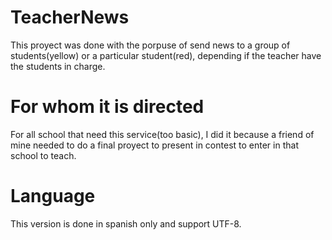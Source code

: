 # TeacherNews
This proyect was done with the porpuse of send news to a group of students(yellow) or a particular student(red), depending if the teacher have the students in charge.
# For whom it is directed
For all school that need this service(too basic), I did it because a friend of mine needed to do a final proyect to present in contest to enter in that school to teach.
# Language
This version is done in spanish only and support UTF-8.
